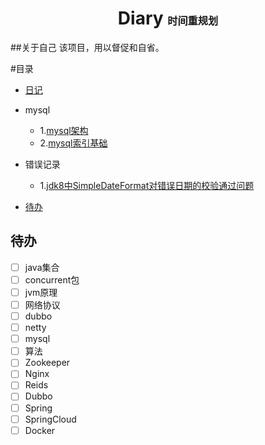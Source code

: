 <h1 align="center">Diary <small><small><small>时间重规划</small></small></small></h1>

##关于自己
该项目，用以督促和自省。

#目录
- [日记](docs/diary/gist.md)

- mysql
    - 1.[mysql架构](docs/mysql/01.mysql架构.md)
    - 2.[mysql索引基础](docs/mysql/02.事务基础.md)
- 错误记录
    - 1.[jdk8中SimpleDateFormat对错误日期的校验通过问题](docs/error/01.SimpleDateFormat.md)
    
* [待办](#待办)  
## 待办
- [ ] java集合
- [ ] concurrent包
- [ ] jvm原理
- [ ] 网络协议
- [ ] dubbo
- [ ] netty
- [ ] mysql
- [ ] 算法
- [ ] Zookeeper
- [ ] Nginx
- [ ] Reids
- [ ] Dubbo
- [ ] Spring
- [ ] SpringCloud
- [ ] Docker